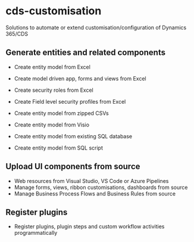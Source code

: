 # cds-customisation
Solutions to automate or extend customisation/configuration of Dynamics 365/CDS

## Generate entities and related components
- Create entity model from Excel
- Create model driven app, forms and views from Excel
- Create security roles from Excel
- Create Field level security profiles from Excel


- Create entity model from zipped CSVs
- Create entity model from Visio
- Create entity model from existing SQL database
- Create entity model from SQL script

## Upload UI components from source
- Web resources from Visual Studio, VS Code or Azure Pipelines
- Manage forms, views, ribbon customisations, dashboards from source
- Manage Business Process Flows and Business Rules from source

## Register plugins
- Register plugins, plugin steps and custom workflow activities programmatically

